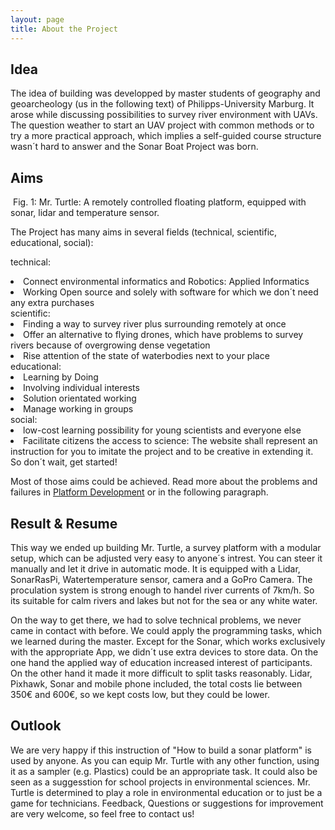 ```yaml
---
layout: page
title: About the Project
---
```


<h2>Idea</h2>

<p>The idea of building was developped by master students of geography and geoarcheology (us in the following text) of Philipps-University Marburg. It arose while discussing possibilities to survey river environment with UAVs. The question weather to start an UAV project with common methods or to try a more practical approach, which implies a self-guided course structure wasn´t hard to answer and the Sonar Boat Project was born.</p>

<h2>Aims</h2>

<span class="image right">
           <img src="{{ 'assets/images/turtleWho.jpg ' | absolute_url }}" alt=""/>
            Fig. 1: Mr. Turtle: A remotely controlled floating platform, equipped with sonar, lidar and temperature sensor.
        </span>

<p>The Project has many aims in several fields (technical, scientific, educational, social): 

technical:
<li>Connect environmental informatics and Robotics: Applied Informatics</li>
<li>Working Open source and solely with software for which we don´t need any extra purchases</li>
scientific:
<li>Finding a way to survey river plus surrounding remotely at once</li>
<li>Offer an alternative to flying drones, which have problems to survey rivers because of overgrowing dense vegetation</li>
<li>Rise attention of the state of waterbodies next to your place</li>
educational:
<li>Learning by Doing</li>
<li>Involving individual interests</li>
<li>Solution orientated working</li>
<li>Manage working in groups</li>
social:
<li>low-cost learning possibility for young scientists and everyone else</li>
<li>Facilitate citizens the access to science: The website shall represent an instruction for you to imitate the project and to be creative in extending it. So don´t wait, get started!</li>

Most of those aims could be achieved. Read more about the problems and failures in <a href="boat.html">Platform Development</a> or in the following paragraph.</p>


<h2>Result & Resume</h2>
 
 <p>This way we ended up building Mr. Turtle, a survey platform with a modular setup, which can be adjusted very easy to anyone´s intrest. You can steer it manually and let it drive in automatic mode. It is equipped with a Lidar, SonarRasPi, Watertemperature sensor, camera and a GoPro Camera. The proculation system is strong enough to handel river currents of 7km/h. So its suitable for calm rivers and lakes but not for the sea or any white water. </p>
 <p>On the way to get there, we had to solve technical problems, we never came in contact with before. We could apply the programming tasks, which we learned during the master. Except for the Sonar, which works exclusively with the appropriate App, we didn´t use extra devices to store data. On the one hand the applied way of education increased interest of participants. On the other hand it made it more difficult to split tasks reasonably. Lidar, Pixhawk, Sonar and mobile phone included, the total costs lie between 350€ and 600€, so we kept costs low, but they could be lower.</p>
 
 
 <h2>Outlook</h2>
 
 <p>We are very happy if this instruction of "How to build a sonar platform" is used by anyone. As you can equip Mr. Turtle with any other function, using it as a sampler (e.g. Plastics) could be an appropriate task. It could also be seen as a suggesstion for school projects in environmental sciences. Mr. Turtle is determined to play a role in environmental education or to just be a game for technicians. Feedback, Questions or suggestions for improvement are very welcome, so feel free to contact us!</p>